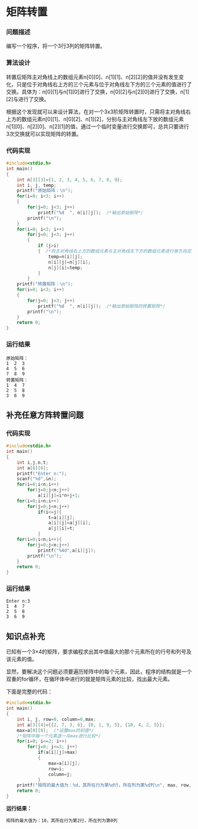 # 矩阵转置
### 问题描述
编写一个程序，将一个3行3列的矩阵转置。
### 算法设计
转置后矩阵主对角线上的数组元素n[0][0]、n[1][1]、n[2][2]的值并没有发生变化，只是位于对角线右上方的三个元素与位于对角线左下方的三个元素的值进行了交换。具体为：n[0][1]与n[1][0]进行了交换，n[0][2]与n[2][0]进行了交换，n[1][2]与进行了交换。

根据这个发现就可以来设计算法，在对一个3x3阶矩阵转置时，只需将主对角线右上方的数组元素n[0][1]、n[0][2]、n[1][2]，分别与主对角线左下放的数组元素n[1][0]、n[2][0]、n[2][1]的值，通过一个临时变量进行交换即可，总共只要进行3次交换就可以实现矩阵的转置。
### 代码实现
```c
#include<stdio.h>
int main()
{
    int n[3][3]={1, 2, 3, 4, 5, 6, 7, 8, 9};
    int i, j, temp;
    printf("原始矩阵：\n");
    for(i=0; i<3; i++)
    {
        for(j=0; j<3; j++)
            printf("%d  ", n[i][j]);  /*输出原始矩阵*/
        printf("\n");
    }
    for(i=0; i<3; i++)
        for(j=0; j<3; j++)
        {
            if (j>i)
            {  /*将主对角线右上方的数组元素与主对角线左下方的数组元素进行单方向交换*/
                temp=n[i][j];
                n[i][j]=n[j][i];
                n[j][i]=temp;
            }
        }
    printf("转置矩阵：\n");
    for(i=0; i<3; i++)
    {
        for(j=0; j<3; j++)
            printf("%d  ", n[i][j]);  /*输出原始矩阵的转置矩阵*/
        printf("\n");
    }
    return 0;
}
```
### 运行结果
```
原始矩阵：
1  2  3 
4  5  6 
7  8  9 
转置矩阵：
1  4  7 
2  5  8 
3  6  9
```
## 补充任意方阵转置问题
### 代码实现
```c
#include<stdio.h>
int main()
{
    int i,j,n,t;
    int a[6][6];
    printf("Enter n:");
    scanf("%d",&n);
    for(i=0;i<n;i++)
        for(j=0;j<n;j++)
            a[i][j]=i*n+j+1;
    for(i=0;i<n;i++)
        for(j=0;j<n;j++)
            if(i<=j){
                t=a[i][j];
                a[i][j]=a[j][i];
                a[j][i]=t;
            }
    for(i=0;i<n;i++){
        for(j=0;j<n;j++)
            printf("%4d",a[i][j]);
        printf("\n");
    }
    return 0;
}
```
### 运行结果
```
Enter n:3
1  4  7
2  5  8
3  6  9
```
## 知识点补充
已知有一个3×4的矩阵，要求编程求出其中值最大的那个元素所在的行号和列号及该元素的值。

显然，要解决这个问题必须要遍历矩阵中的每个元素，因此，程序的结构就是一个双重的for循环，在循环体中进行的就是矩阵元素的比较，找出最大元素。

下面是完整的代码：
```c
#include<stdio.h>
int main()
{
    int i, j, row=0, column=0,max;
    int a[3][4]={{2, 7, 3, 6}, {8, 1, 9, 5}, {10, 4, 2, 5}};
    max=a[0][0];  /*设置max的初值*/
    /*矩阵中每一个元素逐一与max进行比较*/
    for(i=0; i<=2; i++)
        for(j=0; j<=3; j++)
            if(a[i][j]>max)
            {
                max=a[i][j];
                row=i;
                column=j;
            }
    printf("矩阵的最大值为：%d，其所在行为第%d行，所在列为第%d列\n", max, row, column);
    return 0;
}
```
**运行结果：**
```
矩阵的最大值为：10，其所在行为第2行，所在列为第0列
```
